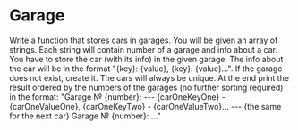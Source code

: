 # Garage

Write a function that stores cars in garages. You will be given an array of strings. Each string will contain number of a garage and info about a car. You have to store the car (with its info) in the given garage. The info about the car will be in the format "{key}: {value}, {key}: {value}…". If the garage does not exist, create it. The cars will always be unique. At the end print the result ordered by the numbers of the garages (no further sorting required) in the format: 
"Garage № {number}: 
--- {carOneKeyOne} - {carOneValueOne}, {carOneKeyTwo} - {carOneValueTwo}… 
--- {the same for the next car} 
Garage № {number}: …" 
